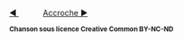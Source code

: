 

[ ◀ ](../) ​ ​ ​ ​ ​ ​ ​ ​ ​ ​ ​ ​[Accroche ▶](../accroche)


<b><sub>Chanson sous licence Creative Common BY-NC-ND</sub></b>

